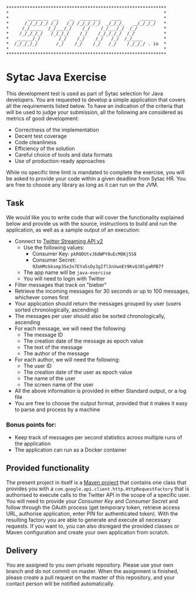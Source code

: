 ```
*************************************************************
*                                                           *
*       ________  __    __  ________    ____       ______   *
*      /_/_/_/_/ /_/   /_/ /_/_/_/_/  _/_/_/_   __/_/_/_/   *
*     /_/_____  /_/___/_/    /_/    /_/___/_/  /_/          *
*    /_/_/_/_/   /_/_/_/    /_/    /_/_/_/_/  /_/           *
*   ______/_/       /_/    /_/    /_/   /_/  /_/____        *
*  /_/_/_/_/       /_/    /_/    /_/   /_/    /_/_/_/ . io  *
*                                                           *
*************************************************************
```

# Sytac Java Exercise #

This development test is used as part of Sytac selection for Java developers. You are requested to develop a simple application that covers all the requirements listed below. To have an indication of the criteria that will be used to judge your submission, all the following are considered as metrics of good development:

+ Correctness of the implementation
+ Decent test coverage
+ Code cleanliness
+ Efficiency of the solution
+ Careful choice of tools and data formats
+ Use of production-ready approaches

While no specific time limit is mandated to complete the exercise, you will be asked to provide your code within a given deadline from Sytac HR. You are free to choose any library as long as it can run on the JVM.

## Task ##

We would like you to write code that will cover the functionality explained below and provide us with the source, instructions to build and run the application, as well as a sample output of an execution:

+ Connect to [Twitter Streaming API v2](https://developer.twitter.com/en/docs/twitter-api/tweets/filtered-stream/introduction)
    * Use the following values:
        + Consumer Key: `pkRODUtvJ6dWPY0uEcM8Kj5S8`
        + Consumer Secret: `9ZeHMcbksmp3Se3n7EYa5sDy3gIflSnVweEt9KvQJ8lgaRPB7f`
    * The app name will be `java-exercise`
    * You will need to login with Twitter
+ Filter messages that track on "bieber"
+ Retrieve the incoming messages for 30 seconds or up to 100 messages, whichever comes first
+ Your application should return the messages grouped by user (users sorted chronologically, ascending)
+ The messages per user should also be sorted chronologically, ascending
+ For each message, we will need the following:
    * The message ID
    * The creation date of the message as epoch value
    * The text of the message
    * The author of the message
+ For each author, we will need the following:
    * The user ID
    * The creation date of the user as epoch value
    * The name of the user
    * The screen name of the user
+ All the above information is provided in either Standard output, or a log file
+ You are free to choose the output format, provided that it makes it easy to parse and process by a machine

### __Bonus points for:__ ###

+ Keep track of messages per second statistics across multiple runs of the application
+ The application can run as a Docker container

## Provided functionality ##

The present project in itself is a [Maven project](http://maven.apache.org/) that contains one class that provides you with a `com.google.api.client.http.HttpRequestFactory` that is authorised to execute calls to the Twitter API in the scope of a specific user.
You will need to provide your _Consumer Key_ and _Consumer Secret_ and follow through the OAuth process (get temporary token, retrieve access URL, authorise application, enter PIN for authenticated token).
With the resulting factory you are able to generate and execute all necessary requests.
If you want to, you can also disregard the provided classes or Maven configuration and create your own application from scratch.

## Delivery ##

You are assigned to you own private repository. Please use your own branch and do not commit on master.
When the assignment is finished, please create a pull request on the master of this repository, and your contact person will be notified automatically. 
